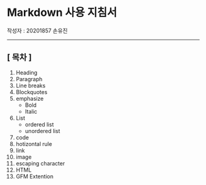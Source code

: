 
# Markdown 사용 지침서 

작성자 : 20201857 손유진 

---

## [ 목차 ]

1. Heading
2. Paragraph
3. Line breaks 
4. Blockquotes
5. emphasize 
    - Bold
    - Italic 
8. List
    - ordered list 
    - unordered list 
9. code 
10. hotizontal rule 
11. link 
12. image 
13. escaping character
14. HTML
15. GFM Extention

